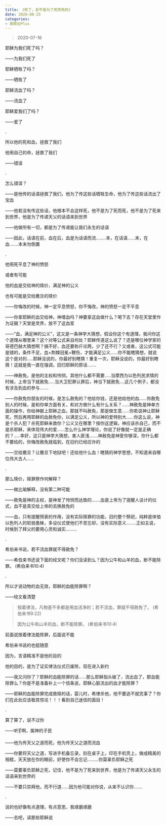 ```yaml
---
title: 《死了，却不是为了死而死的》
date: 2020-08-25 
categories:
- 救赎论Plus
---
```

> 2020-07-16

耶稣为我们死了吗？

——为我们死了

耶稣牺牲了吗？

——牺牲了

耶稣流血了吗？

——流血了

耶稣爱我们了吗？

——爱了

.

所以他的死和血，拯救了我们

他用自己的命，拯救了我们

——错误

<!--more-->

.

怎么错误？

——是他传的话语拯救了我们，他为了传这些话牺牲生命，他为了传这些话流出了宝血

——他若没有传这些话，他根本不会这样死，他不是为了死而死，他不是为了死来到世界，他是为了传递天父的话语来到世界

——他做所有一切，都是为了传递能让我们永生的话语

——因此，话语在前，血在后，血是为话语而流........本，在话语......末，在血.......本末勿倒置

.

他用死平息了神的愤怒

或者有可能

他的血是交给神的赎价，满足神的公义

也有可能是交给撒旦的赎价

——你悔改的时候，神一定平息愤怒，你不悔改，神的愤怒一定不平息

——你拿耶稣的血交给神，神嗜血吗？神要拿这血做什么？喝下去？存在天堂里作为证据？天堂是灵界，放不了这血浆

——“血，满足神的公义”，这又是一条神学大猜想，假设你这个有道理，我问你这个道理从哪里来？这个对等公式来自何处？耶稣传道这么说了？还是哪位神学家的哥德巴赫大猜想啊？搞不好，血还要称斤论两，少了还不行？又或者，这公式可能是错的，条件不足，血+荆棘冠冕+鞭伤，才能满足公义......你不能瞎猜想，就说这个是对的.....耶稣没说的，你最好别瞎猜！重复一次，耶稣没说的，你最好别瞎猜！这就是我一直在强调，回归耶稣的原话.......

——神赦免，是他的主权和怜悯，其他什么都不需要.....当摩西为以色列民求情的时候，上帝当下就赦免.....当大卫犯罪认罪后，神当下就赦免....这几个例子，都没有涉及到血的参与.......

——你赦免你朋友的时候，是怎么赦免的？他给你钱，还是他给他的血......你赦免别人的时候，是和你单方面有关，和对方做什么有什么关系？......神赦免是神单方面的操作，你给神献上耶稣之血，那就不叫赦免，那是做生意......你若说神让耶稣死，然后再用耶稣的血赦免你，以满足公义，所以神的爱特别大......你这么说，神是个杀人犯？杀死耶稣来救你？公义又在哪里？按你这逻辑，神应该杀自己，而不是杀耶稣，来体现伟大的爱......怎么什么神学理论，你说了好像就一定是正确的？.....幸好，这只是神学大猜想，害人匪浅.......神赦免是神爱你够深，你什么都不要给的，你悔改赦免就临到，在旧约已经应许的

——交给撒旦？让撒旦下地狱吧！还给他什么血！瞎猜的神学思想，不知道来自哪位伟大古人......

.

那么赎价，赎罪祭作何解释？

——做比喻解释，没有第二种可能

——赦免是神的主权，是神发了怜悯而达致的.......血是上帝为了提醒人设计的仪式，血不是真交给上帝的去换赦免的

——血，只有提醒预表的作用，没有实际赎罪的功能，旧约整个祭祀，纯粹是体恤以色列人的软弱愚昧，多设仪式使他们不至忘却，没有实际意义........正如主说，时候到了拜父的要用心灵和诚实.........

.

希伯来书说，若不流血罪就不得赦免？

——希伯来书还说下面的经文呢？你们没读到么？因为公牛和山羊的血，断不能除罪。 (希伯来书10:4)

.

所以才说动物的血无效，耶稣的血能除罪啊？

——经文看清楚

> 按着律法，凡物差不多都是用血洁净的；若不流血，罪就不得赦免了。 (希伯来书9:22)
> 
> 因为公牛和山羊的血，断不能除罪。 (希伯来书10:4)

前面说按着律法能除罪，后面说不能

希伯来书说的也挺随意

因为，言语精准不是他的目的

他的目的，是为了证实律法仪式已废除，现在进入新约

——我又问你了？耶稣的血能除罪的话......那么耶稣指头破了，流出血了，那血能除罪么？你是不是准备补上一个信条说，耶稣心脏流出的血才能除罪？

——耶稣的血能除罪完成救赎的话，婴儿时，希律杀他，他不要逃不就完事了？你们在此处应该极其惊诧！！！看到自己迷信的面目！

.

算了算了，说不过你

——听👂啊，属神的子民

——他为传天父之道而死，他为传天父之道而流血

——你要将天父之道，写进手机备忘录，刻在桌子上，印在手机壳上，做成精美的相框，天天放在你的眼前，好使你不会忘记.........你莫辜负耶稣之死

——莫要辜负耶稣之死，记住，他不是为了死来到世界，他是为了传递天父永生的话语来到世界的

——不要只崇拜他，而不行道......因为他可能对你说，从来不认识你.......

.

说的也好像有点道理，有点意思，我琢磨琢磨

——去吧，读那些耶稣说